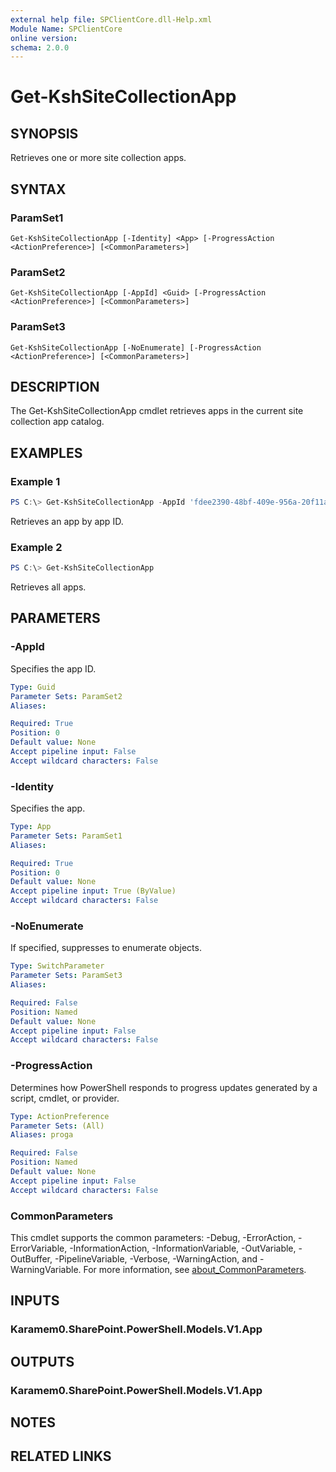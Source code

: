 ```yaml
---
external help file: SPClientCore.dll-Help.xml
Module Name: SPClientCore
online version:
schema: 2.0.0
---
```


# Get-KshSiteCollectionApp

## SYNOPSIS
Retrieves one or more site collection apps.

## SYNTAX

### ParamSet1
```
Get-KshSiteCollectionApp [-Identity] <App> [-ProgressAction <ActionPreference>] [<CommonParameters>]
```

### ParamSet2
```
Get-KshSiteCollectionApp [-AppId] <Guid> [-ProgressAction <ActionPreference>] [<CommonParameters>]
```

### ParamSet3
```
Get-KshSiteCollectionApp [-NoEnumerate] [-ProgressAction <ActionPreference>] [<CommonParameters>]
```

## DESCRIPTION
The Get-KshSiteCollectionApp cmdlet retrieves apps in the current site collection app catalog.

## EXAMPLES

### Example 1
```powershell
PS C:\> Get-KshSiteCollectionApp -AppId 'fdee2390-48bf-409e-956a-20f11a0add59'
```

Retrieves an app by app ID.

### Example 2
```powershell
PS C:\> Get-KshSiteCollectionApp
```

Retrieves all apps.

## PARAMETERS

### -AppId
Specifies the app ID.

```yaml
Type: Guid
Parameter Sets: ParamSet2
Aliases:

Required: True
Position: 0
Default value: None
Accept pipeline input: False
Accept wildcard characters: False
```

### -Identity
Specifies the app.

```yaml
Type: App
Parameter Sets: ParamSet1
Aliases:

Required: True
Position: 0
Default value: None
Accept pipeline input: True (ByValue)
Accept wildcard characters: False
```

### -NoEnumerate
If specified, suppresses to enumerate objects.

```yaml
Type: SwitchParameter
Parameter Sets: ParamSet3
Aliases:

Required: False
Position: Named
Default value: None
Accept pipeline input: False
Accept wildcard characters: False
```

### -ProgressAction
Determines how PowerShell responds to progress updates generated by a script, cmdlet, or provider.

```yaml
Type: ActionPreference
Parameter Sets: (All)
Aliases: proga

Required: False
Position: Named
Default value: None
Accept pipeline input: False
Accept wildcard characters: False
```

### CommonParameters
This cmdlet supports the common parameters: -Debug, -ErrorAction, -ErrorVariable, -InformationAction, -InformationVariable, -OutVariable, -OutBuffer, -PipelineVariable, -Verbose, -WarningAction, and -WarningVariable. For more information, see [about_CommonParameters](http://go.microsoft.com/fwlink/?LinkID=113216).

## INPUTS

### Karamem0.SharePoint.PowerShell.Models.V1.App

## OUTPUTS

### Karamem0.SharePoint.PowerShell.Models.V1.App

## NOTES

## RELATED LINKS

